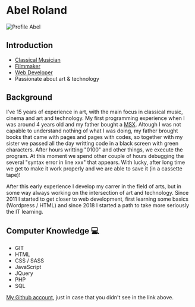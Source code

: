 # Abel Roland

![Profile Abel](https://user-images.githubusercontent.com/60756836/81601218-e30a4780-93ca-11ea-8528-29b07bfab11e.jpeg)


## Introduction


* [Classical Musician](https://www.youtube.com/abelroland)
* [Filmmaker](https://www.imdb.me/abelroland)
* [Web Developer](https://github.com/abelRoland)
* Passionate about art & technology


## Background

   I've 15 years of experience in art, with the main focus in classical music, cinema and art and technology. My first programming experience when I was around 4 years old and my father bought a [MSX](https://en.wikipedia.org/wiki/MSX). Altough I was not capable to understand nothing of what I was doing, my father brought books that came with pages and pages with codes, so together with my sister we passed all the day writting code in a black screen with green characters. After hours writting "0100" and other things, we execute the program. At this moment we spend other couple of hours debugging the several "syntax error in line xxx" that appears. With lucky, after long time we get to make it work properly and we are able to save it (in a cassette tape)! 

   After this early experience I develop my carrer in the field of arts, but in some way always working on the intersection of art and technology. Since 2011 I started to get closer to web development, first learning some basics (Wordpress / HTML) and since 2018 I started a path to take more seriously the IT learning.


## Computer Knowledge :computer:

* GIT
* HTML
* CSS / SASS
* JavaScript
* JQuery
* PHP
* SQL

[My Github account](https://github.com/abelRoland "Abel's Github"), just in case that you didn't see in the link above. 
